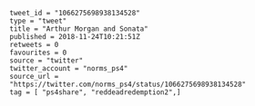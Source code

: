 ```
tweet_id = "1066275698938134528"
type = "tweet"
title = "Arthur Morgan and Sonata"
published = 2018-11-24T10:21:51Z
retweets = 0
favourites = 0
source = "twitter"
twitter_account = "norms_ps4"
source_url = "https://twitter.com/norms_ps4/status/1066275698938134528"
tag = [ "ps4share", "reddeadredemption2",]
```

<p class='image'><img src='https://mnf.m17s.net/2018/11/24/DswsGGqX4AYAXYU.jpg' alt=''></p>

